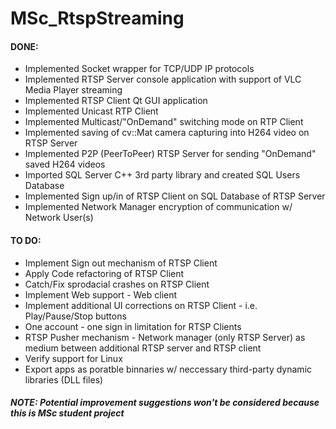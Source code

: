 # MSc_RtspStreaming

#### DONE:
* Implemented Socket wrapper for TCP/UDP IP protocols
* Implemented RTSP Server console application with support of VLC Media Player streaming
* Implemented RTSP Client Qt GUI application
* Implemented Unicast RTP Client
* Implemented Multicast/"OnDemand" switching mode on RTP Client
* Implemented saving of cv::Mat camera capturing into H264 video on RTSP Server
* Implemented P2P (PeerToPeer) RTSP Server for sending "OnDemand" saved H264 videos
* Imported SQL Server C++ 3rd party library and created SQL Users Database
* Implemented Sign up/in of RTSP Client on SQL Database of RTSP Server
* Implemented Network Manager encryption of communication w/ Network User(s)

#### TO DO:
* Implement Sign out mechanism of RTSP Client
* Apply Code refactoring of RTSP Client
* Catch/Fix sprodacial crashes on RTSP Client
* Implement Web support - Web client
* Implement additional UI corrections on RTSP Client - i.e. Play/Pause/Stop buttons
* One account - one sign in limitation for RTSP Clients
* RTSP Pusher mechanism - Network manager (only RTSP Server) as medium between additional RTSP server and RTSP client
* Verify support for Linux
* Export apps as poratble binnaries w/ neccessary third-party dynamic libraries (DLL files)

##### NOTE: Potential improvement suggestions won't be considered because this is MSc student project
